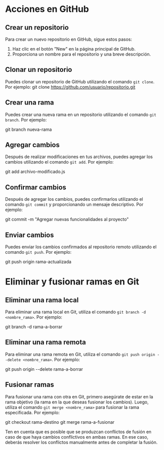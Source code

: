 # Acciones en GitHub

## Crear un repositorio

Para crear un nuevo repositorio en GitHub, sigue estos pasos:

1. Haz clic en el botón "New" en la página principal de GitHub.
2. Proporciona un nombre para el repositorio y una breve descripción.

## Clonar un repositorio

Puedes clonar un repositorio de GitHub utilizando el comando `git clone`. Por ejemplo:
git clone https://github.com/usuario/repositorio.git


## Crear una rama

Puedes crear una nueva rama en un repositorio utilizando el comando `git branch`. Por ejemplo:

git branch nueva-rama


## Agregar cambios

Después de realizar modificaciones en tus archivos, puedes agregar los cambios utilizando el comando `git add`. Por ejemplo:

git add archivo-modificado.js


## Confirmar cambios

Después de agregar los cambios, puedes confirmarlos utilizando el comando `git commit` y proporcionando un mensaje descriptivo. Por ejemplo:

git commit -m "Agregar nuevas funcionalidades al proyecto"



## Enviar cambios

Puedes enviar los cambios confirmados al repositorio remoto utilizando el comando `git push`. Por ejemplo:

git push origin rama-actualizada


# Eliminar y fusionar ramas en Git

## Eliminar una rama local

Para eliminar una rama local en Git, utiliza el comando `git branch -d <nombre_rama>`. Por ejemplo:

git branch -d rama-a-borrar


## Eliminar una rama remota

Para eliminar una rama remota en Git, utiliza el comando `git push origin --delete <nombre_rama>`. Por ejemplo:

git push origin --delete rama-a-borrar


## Fusionar ramas

Para fusionar una rama con otra en Git, primero asegúrate de estar en la rama objetivo (la rama en la que deseas fusionar los cambios). Luego, utiliza el comando `git merge <nombre_rama>` para fusionar la rama especificada. Por ejemplo:

git checkout rama-destino
git merge rama-a-fusionar


Ten en cuenta que es posible que se produzcan conflictos de fusión en caso de que haya cambios conflictivos en ambas ramas. En ese caso, deberás resolver los conflictos manualmente antes de completar la fusión.



